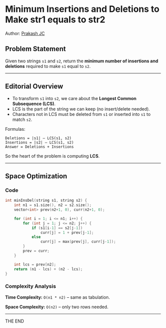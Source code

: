 # Minimum Insertions and Deletions to Make str1 equals to str2

Author: [Prakash JC](https://prakash079513.github.io)

## Problem Statement

Given two strings `s1` and `s2`, return the **minimum number of insertions and deletions** required to make `s1` equal to `s2`.

---

## Editorial Overview

- To transform `s1` into `s2`, we care about the **Longest Common Subsequence (LCS)**.
- LCS is the part of the string we can keep (no insert/delete needed).
- Characters not in LCS must be deleted from `s1` or inserted into `s1` to match `s2`.

Formulas:

```
Deletions = |s1| – LCS(s1, s2)
Insertions = |s2| – LCS(s1, s2)
Answer = Deletions + Insertions

```

So the heart of the problem is computing **LCS**.

---

## Space Optimization

### Code

```cpp
int minInsDel(string s1, string s2) {
    int n1 = s1.size(), n2 = s2.size();
    vector<int> prev(n2+1, 0), curr(n2+1, 0);

    for (int i = 1; i <= n1; i++) {
        for (int j = 1; j <= n2; j++) {
            if (s1[i-1] == s2[j-1])
                curr[j] = 1 + prev[j-1];
            else
                curr[j] = max(prev[j], curr[j-1]);
        }
        prev = curr;
    }

    int lcs = prev[n2];
    return (n1 - lcs) + (n2 - lcs);
}
```

### Complexity Analysis

**Time Complexity:** `O(n1 * n2)` – same as tabulation.

**Space Complexity:** `O(n2)` – only two rows needed.

---

THE END
